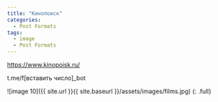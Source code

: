 ```yaml
---
title: "Кинопоиск"
categories:
  - Post Formats
tags:
  - image
  - Post Formats
---
```


https://www.kinopoisk.ru/

t.me/f[вставить число]_bot

![image 10]({{ site.url }}{{ site.baseurl }}/assets/images/films.jpg)
{: .full}